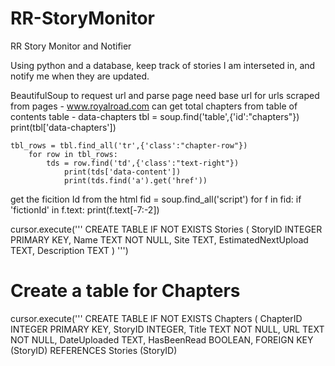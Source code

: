 # RR-StoryMonitor
RR Story Monitor and Notifier

Using python and a database, keep track of stories I am interseted in, and notify me when they are updated.

BeautifulSoup to request url and parse page
need base url for urls scraped from pages - www.royalroad.com
can get total chapters from table of contents table - data-chapters
    tbl = soup.find('table',{'id':"chapters"})
        print(tbl['data-chapters'])

    tbl_rows = tbl.find_all('tr',{'class':"chapter-row"})
        for row in tbl_rows:
            tds = row.find('td',{'class':"text-right"})
                print(tds['data-content'])
                print(tds.find('a').get('href'))

get the ficition Id from the html
    fid = soup.find_all('script')
    for f in fid:
        if 'fictionId' in f.text:
            print(f.text[-7:-2])


cursor.execute('''
CREATE TABLE IF NOT EXISTS Stories (
    StoryID INTEGER PRIMARY KEY,
    Name TEXT NOT NULL,
    Site TEXT,
    EstimatedNextUpload TEXT,
    Description TEXT
)
''')

# Create a table for Chapters
cursor.execute('''
CREATE TABLE IF NOT EXISTS Chapters (
    ChapterID INTEGER PRIMARY KEY,
    StoryID INTEGER,
    Title TEXT NOT NULL,
    URL TEXT NOT NULL,
    DateUploaded TEXT,
    HasBeenRead BOOLEAN,
    FOREIGN KEY (StoryID) REFERENCES Stories (StoryID)